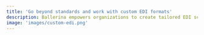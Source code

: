 ```yaml
---
title: 'Go beyond standards and work with custom EDI formats'
description: Ballerina empowers organizations to create tailored EDI schemas with custom message structures and constraints. Its robust tools generate code to seamlessly handle these custom EDI schemas, facilitating representation and communication of data beyond standard EDIs formats.
image: 'images/custom-edi.png'
---
```

